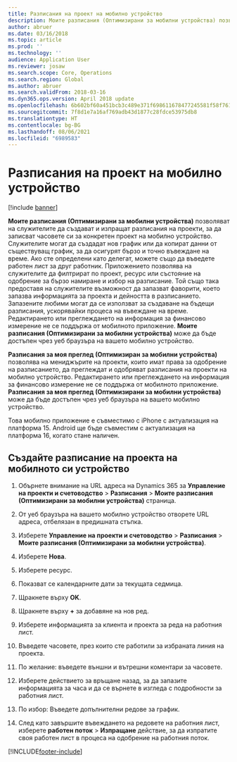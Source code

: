 ```yaml
---
title: Разписания на проект на мобилно устройство
description: Моите разписания (Оптимизирани за мобилни устройства) позволяват на служителите да създават и изпращат разписания на проекти, за да записват часовете си за конкретен проект на мобилно устройство.
author: abruer
ms.date: 03/16/2018
ms.topic: article
ms.prod: ''
ms.technology: ''
audience: Application User
ms.reviewer: josaw
ms.search.scope: Core, Operations
ms.search.region: Global
ms.author: abruer
ms.search.validFrom: 2018-03-16
ms.dyn365.ops.version: April 2018 update
ms.openlocfilehash: 6b602bf60a451bcb3c489e371f698611678477245581f58f76145a4b846c7b8a
ms.sourcegitcommit: 7f8d1e7a16af769adb43d1877c28fdce53975db8
ms.translationtype: HT
ms.contentlocale: bg-BG
ms.lasthandoff: 08/06/2021
ms.locfileid: "6989583"
---
```

# <a name="project-timesheets-on-a-mobile-device"></a>Разписания на проект на мобилно устройство

[!include [banner](../includes/banner.md)]

**Моите разписания (Оптимизирани за мобилни устройства)** позволяват на служителите да създават и изпращат разписания на проекти, за да записват часовете си за конкретен проект на мобилно устройство. Служителите могат да създадат нов график или да копират данни от съществуващ график, за да осигурят бързо и точно въвеждане на време. Ако сте определени като делегат, можете също да въведете работен лист за друг работник. Приложението позволява на служителите да филтрират по проект, ресурс или състояние на одобрение за бързо намиране и избор на разписание. Той също така предоставя на служителите възможност да запазват фаворити, което запазва информацията за проекта и дейността в разписанието. Запазените любими могат да се използват за създаване на бъдещи разписания, ускорявайки процеса на въвеждане на време. Редактирането или преглеждането на информация за финансово измерение не се поддържа от мобилното приложение. **Моите разписания (Оптимизирани за мобилни устройства)** може да бъде достъпен чрез уеб браузъра на вашето мобилно устройство.

**Разписания за моя преглед (Оптимизиран за мобилни устройства)** позволява на мениджърите на проекти, които имат права за одобрение на разписанието, да преглеждат и одобряват разписания на проекти на мобилно устройство. Редактирането или преглеждането на информация за финансово измерение не се поддържа от мобилното приложение. **Разписания за моя преглед (Оптимизирани за мобилни устройства)** може да бъде достъпен чрез уеб браузъра на вашето мобилно устройство.

Това мобилно приложение е съвместимо с iPhone с актуализация на платформа 15.
Android ще бъде съвместим с актуализация на платформа 16, когато стане наличен.

## <a name="create-a-project-timesheet-on-your-mobile-device"></a>Създайте разписание на проекта на мобилното си устройство

1.  Обърнете внимание на URL адреса на Dynamics 365 за **Управление на проекти и счетоводство** \> **Разписания** \> **Моите разписания (Оптимизирани за мобилни устройства)** страница.

2.  От уеб браузъра на вашето мобилно устройство отворете URL адреса, отбелязан в предишната стъпка.
 
3.  Изберете **Управление на проекти и счетоводство** \> **Разписания** \> **Моите разписания (Оптимизирани за мобилни устройства)**.

4.  Изберете **Нова**.

5.  Изберете ресурс.

6.  Показват се календарните дати за текущата седмица.

7.  Щракнете върху **OK**.

8.  Щракнете върху **+** за добавяне на нов ред.

9.  Изберете информацията за клиента и проекта за реда на работния лист.

10. Въведете часовете, през които сте работили за избраната линия на проекта.

11. По желание: въведете външни и вътрешни коментари за часовете.

12. Изберете действието за връщане назад, за да запазите информацията за часа и да се върнете в изгледа с подробности за работния лист.

13. По избор: Въведете допълнителни редове за график.

14. След като завършите въвеждането на редовете на работния лист, изберете **работен поток** \> **Изпращане** действие, за да изпратите своя работен лист в процеса на одобрение на работния поток.


[!INCLUDE[footer-include](../includes/footer-banner.md)]